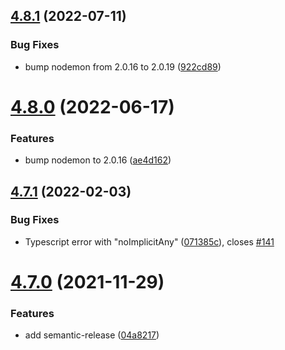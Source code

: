 ## [4.8.1](https://github.com/Izhaki/nodemon-webpack-plugin/compare/v4.8.0...v4.8.1) (2022-07-11)


### Bug Fixes

* bump nodemon from 2.0.16 to 2.0.19 ([922cd89](https://github.com/Izhaki/nodemon-webpack-plugin/commit/922cd89481559c98af2cf52d4b6bc2c3ffe55b92))

# [4.8.0](https://github.com/Izhaki/nodemon-webpack-plugin/compare/v4.7.1...v4.8.0) (2022-06-17)


### Features

* bump nodemon to 2.0.16 ([ae4d162](https://github.com/Izhaki/nodemon-webpack-plugin/commit/ae4d162e5284835c98c8ecb217ef2a3b978c8a18))

## [4.7.1](https://github.com/Izhaki/nodemon-webpack-plugin/compare/v4.7.0...v4.7.1) (2022-02-03)


### Bug Fixes

* Typescript error with "noImplicitAny" ([071385c](https://github.com/Izhaki/nodemon-webpack-plugin/commit/071385c549e1ec4400d00320bf33034b46546b2b)), closes [#141](https://github.com/Izhaki/nodemon-webpack-plugin/issues/141)

# [4.7.0](https://github.com/Izhaki/nodemon-webpack-plugin/compare/v4.6.0...v4.7.0) (2021-11-29)


### Features

* add semantic-release ([04a8217](https://github.com/Izhaki/nodemon-webpack-plugin/commit/04a821701a2bf2987a3b351f0e55c9c11c47289b))
